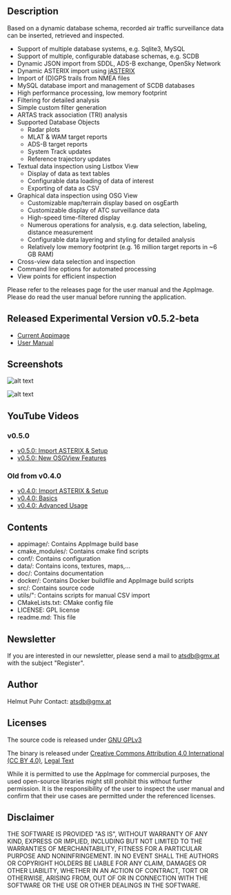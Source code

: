 ## Description
Based on a dynamic database schema, recorded air traffic surveillance data can be inserted, retrieved and inspected.

- Support of multiple database systems, e.g. Sqlite3, MySQL
- Support of multiple, configurable database schemas, e.g. SCDB
- Dynamic JSON import from SDDL, ADS-B exchange, OpenSky Network
- Dynamic ASTERIX import using [jASTERIX](https://github.com/hpuhr/jASTERIX)
- Import of (D)GPS trails from NMEA files
- MySQL database import and management of SCDB databases
- High performance processing, low memory footprint
- Filtering for detailed analysis
- Simple custom filter generation
- ARTAS track association (TRI) analysis
- Supported Database Objects
  - Radar plots
  - MLAT & WAM target reports
  - ADS-B target reports
  - System Track updates
  - Reference trajectory updates
- Textual data inspection using Listbox View
  - Display of data as text tables
  - Configurable data loading of data of interest
  - Exporting of data as CSV
- Graphical data inspection using OSG View
  - Customizable map/terrain display based on osgEarth
  - Customizable display of ATC surveillance data
  - High-speed time-filtered display
  - Numerous operations for analysis, e.g. data selection, labeling, distance measurement
  - Configurable data layering and styling for detailed analysis
  - Relatively low memory footprint (e.g. 16 million target reports in ~6 GB RAM)
- Cross-view data selection and inspection
- Command line options for automated processing
- View points for efficient inspection

Please refer to the releases page for the user manual and the AppImage. Please do read the user manual before running the application.

## Released Experimental Version v0.5.2-beta
- [Current Appimage](https://github.com/hpuhr/ATSDB/releases/download/0.5.2-beta/ATSDB-v0.5.2.AppImage)
- [User Manual](https://github.com/hpuhr/ATSDB/releases/download/v0.5.1-beta/user_manual_v0.5.1.pdf)

## Screenshots

![alt text](https://github.com/hpuhr/ATSDB/blob/master/doc/screenshots/app_ss1.png)

![alt text](https://github.com/hpuhr/ATSDB/blob/master/doc/screenshots/app_ss2.png)

## YouTube Videos
### v0.5.0
- [v0.5.0: Import ASTERIX & Setup](https://youtu.be/o1S3S9tcifA)
- [v0.5.0: New OSGView Features](https://youtu.be/c1v3tIjNLVM)

### Old from v0.4.0
- [v0.4.0: Import ASTERIX & Setup](https://youtu.be/QIMVb9HNBJc)
- [v0.4.0: Basics](https://youtu.be/ny47qrBlyfM)
- [v0.4.0: Advanced Usage](https://youtu.be/_L65VO8TsyE)


## Contents

- appimage/: Contains AppImage build base
- cmake_modules/: Contains cmake find scripts
- conf/: Contains configuration
- data/: Contains icons, textures, maps,...
- doc/: Contains documentation
- docker/: Contains Docker buildfile and AppImage build scripts
- src/: Contains source code
- utils/": Contains scripts for manual CSV import
- CMakeLists.txt: CMake config file
- LICENSE: GPL license
- readme.md: This file

## Newsletter
If you are interested in our newsletter, please send a mail to atsdb@gmx.at with the subject "Register".

## Author
Helmut Puhr
Contact: atsdb@gmx.at

## Licenses
The source code is released under [GNU GPLv3](https://www.gnu.org/licenses/gpl-3.0.en.html)

The binary is released under [Creative Commons Attribution 4.0 International (CC BY 4.0)](https://creativecommons.org/licenses/by/4.0/), [Legal Text](https://creativecommons.org/licenses/by/4.0/legalcode)

While it is permitted to use the AppImage for commercial purposes, the used open-source libraries might still prohibit this without further permission. It is the responsibility of the user to inspect the user manual and confirm that their use cases are permitted under the referenced licenses.

Disclaimer
----------

THE SOFTWARE IS PROVIDED "AS IS", WITHOUT WARRANTY OF ANY KIND, EXPRESS OR IMPLIED, INCLUDING BUT NOT LIMITED TO THE WARRANTIES OF MERCHANTABILITY, FITNESS FOR A PARTICULAR PURPOSE AND NONINFRINGEMENT. IN NO EVENT SHALL THE AUTHORS OR COPYRIGHT HOLDERS BE LIABLE FOR ANY CLAIM, DAMAGES OR OTHER LIABILITY, WHETHER IN AN ACTION OF CONTRACT, TORT OR OTHERWISE, ARISING FROM, OUT OF OR IN CONNECTION WITH THE SOFTWARE OR THE USE OR OTHER DEALINGS IN THE SOFTWARE.


